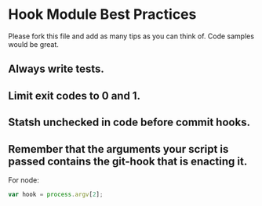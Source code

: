 # Hook Module Best Practices

Please fork this file and add as many tips as you can think of. Code samples would be great.

## Always write tests.

## Limit exit codes to 0 and 1.

## Statsh unchecked in code before commit hooks.

## Remember that the arguments your script is passed contains the git-hook that is enacting it.

For node:

```javascript
var hook = process.argv[2];
```


